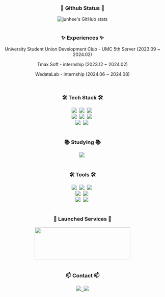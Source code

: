 <h3 align="center"> 🌟 Github Status 🌟</h3>
<div align="center">
    <img src="https://github-readme-stats.vercel.app/api?username=jun23314&show_icons=true&theme=radical" alt="junhee's GitHub stats">
</div>
<br>

<h3 align="center">✨ Experiences ✨</h3>
<div align="center">
  <p> University Student Union Development Club - UMC 5th Server (2023.09 ~ 2024.02)</p>
  <p> Tmax Soft - internship (2023.12 ~ 2024.02)</p>
  <p> WedataLab - internship (2024.06 ~ 2024.08)</p>
<br>

<h3 align="center">🛠️ Tech Stack 🛠️</h3>
<div align="center">
  <img src="https://img.shields.io/badge/C-00599C?style=for-the-badge&logo=c&logoColor=white" />&nbsp
  <img src="https://img.shields.io/badge/C%2B%2B-00599C?style=for-the-badge&logo=c%2B%2B&logoColor=white" />&nbsp
  <img src="https://img.shields.io/badge/Java-ED8B00?style=for-the-badge&logo=openjdk&logoColor=white" />&nbsp
</div>
<div align="center">
  <img src="https://img.shields.io/badge/Spring-6DB33F?style=for-the-badge&logo=spring&logoColor=white"  />&nbsp
  <img src="https://img.shields.io/badge/MySQL-00000F?style=for-the-badge&logo=mysql&logoColor=white" />&nbsp
  <img src="https://img.shields.io/badge/Amazon_AWS-FF9900?style=for-the-badge&logo=amazonaws&logoColor=white" />&nbsp
</div>
<div align="center">
  <img src="https://img.shields.io/badge/docker-%230db7ed.svg?style=for-the-badge&logo=docker&logoColor=white"  />&nbsp
  <img src="https://img.shields.io/badge/Python-3776AB?style=for-the-badge&logo=python&logoColor=white" />&nbsp
</div>
<br>

<h3 align="center">📚 Studying 📚</h3>
<div align="center">
  <img src="https://img.shields.io/badge/Spring-6DB33F?style=for-the-badge&logo=spring&logoColor=white" />&nbsp
</div>
<br>

<h3 align="center">🛠 Tools 🛠</h3>
<div align="center">
  <img src="https://img.shields.io/badge/git-F05033.svg?style=for-the-badge&logo=git&logoColor=white" />&nbsp
  <img src="https://img.shields.io/badge/github-181717.svg?style=for-the-badge&logo=github&logoColor=white" />&nbsp
  <img src="https://img.shields.io/badge/Notion-F3F3F3.svg?style=for-the-badge&logo=notion&logoColor=black" />&nbsp
</div>
<div align="center">
  <img src="https://img.shields.io/badge/IntelliJ_IDEA-000000.svg?style=for-the-badge&logo=intellij-idea&logoColor=white" />&nbsp
  <img src="https://img.shields.io/badge/-Swagger-%23Clojure?style=for-the-badge&logo=swagger&logoColor=white" />&nbsp
</div>
<div align="center">
  <img src="https://img.shields.io/badge/Discord-7289DA?style=for-the-badge&logo=discord&logoColor=white" />&nbsp
  <img src="https://img.shields.io/badge/Zoom-2D8CFF?style=for-the-badge&logo=zoom&logoColor=white" />&nbsp
</div>
<br>

<h3 align="center">📱 Launched Services 📱</h3>
<div align="center">
  <a href="https://play.google.com/store/apps/details?id=com.umcproject.eyerecipe">
    <img src="https://github.com/jun23314/jun23314/assets/116951160/c374cba1-8e15-473e-a203-2265ee2ce35f"  width="300" height="100"/></a>
</div>
<br>

<h3 align="center">📫 Contact 📫</h3>
<div align="center">

  <a href="mailto:junhee021202@gmail.com">
    <img
      src="https://img.shields.io/badge/junhee021202@gmail.com-D14836?style=for-the-badge&logo=gmail&logoColor=white"/>&nbsp
  </a>
  <a href="https://www.notion.so/0154609985b7431ba7e0fbbe734fd639">
      <img src="https://img.shields.io/badge/portfolio-11B48A?style=for-the-badge&logo=Notion&logoColor=white&link=https://www.notion.so/0154609985b7431ba7e0fbbe734fd639">
</div>
